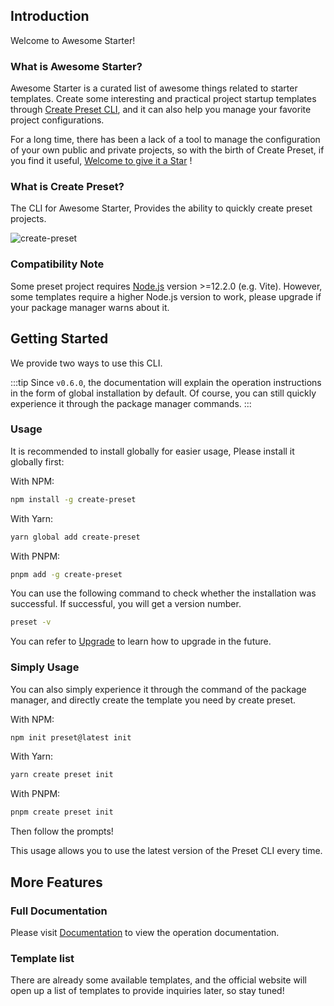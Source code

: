 ## Introduction

Welcome to Awesome Starter!

### What is Awesome Starter?

Awesome Starter is a curated list of awesome things related to starter templates.  Create some interesting and practical project startup templates through [Create Preset CLI](#what-is-create-preset), and it can also help you manage your favorite project configurations.

For a long time, there has been a lack of a tool to manage the configuration of your own public and private projects, so with the birth of Create Preset, if you find it useful, [Welcome to give it a Star](https://github.com/awesome-starter/create-preset) !

### What is Create Preset?

The CLI for Awesome Starter, Provides the ability to quickly create preset projects.

![create-preset](https://cdn.jsdelivr.net/gh/chengpeiquan/assets-storage/img/2021/11/20220110155037.gif)

### Compatibility Note

Some preset project requires [Node.js](https://nodejs.org/en/) version >=12.2.0 (e.g. Vite). However, some templates require a higher Node.js version to work, please upgrade if your package manager warns about it.

## Getting Started

We provide two ways to use this CLI.

:::tip
Since `v0.6.0`, the documentation will explain the operation instructions in the form of global installation by default. Of course, you can still quickly experience it through the package manager commands.
:::

### Usage

It is recommended to install globally for easier usage, Please install it globally first:

With NPM:

```bash
npm install -g create-preset
```

With Yarn:

```bash
yarn global add create-preset
```

With PNPM:

```bash
pnpm add -g create-preset
```

You can use the following command to check whether the installation was successful. If successful, you will get a version number.

```bash
preset -v
```

You can refer to [Upgrade](#upgrade) to learn how to upgrade in the future.

### Simply Usage

You can also simply experience it through the command of the package manager, and directly create the template you need by create preset.

With NPM:

```bash
npm init preset@latest init
```

With Yarn:

```bash
yarn create preset init
```

With PNPM:

```bash
pnpm create preset init
```

Then follow the prompts!

This usage allows you to use the latest version of the Preset CLI every time.

## More Features

### Full Documentation

Please visit [Documentation](/docs.html) to view the operation documentation.

### Template list

There are already some available templates, and the official website will open up a list of templates to provide inquiries later, so stay tuned!